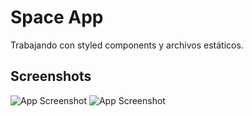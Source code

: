 # Space App

Trabajando con styled components y archivos estáticos.


## Screenshots

![App Screenshot](https://github.com/DanielRiverol/space-app/blob/b7602626c7e1853915f0f967e4fef5ddca644727/Recursos/screenshots/screenshot-1.png)
![App Screenshot](https://github.com/DanielRiverol/space-app/blob/b7602626c7e1853915f0f967e4fef5ddca644727/Recursos/screenshots/screenshot-2.png)


